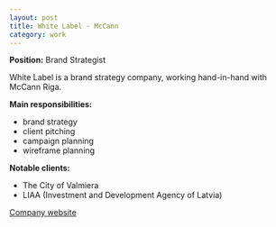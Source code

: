 ```yaml
---
layout: post
title: White Label - McCann
category: work
---
```


**Position:** Brand Strategist

White Label is a brand strategy company, working hand-in-hand with McCann Riga.

**Main responsibilities:**
- brand strategy
- client pitching
- campaign planning
- wireframe planning


**Notable clients:**
- The City of Valmiera
- LIAA (Investment and Development Agency of Latvia)


[Company website](https://w-label.com)
